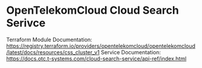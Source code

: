 # OpenTelekomCloud Cloud Search Serivce

Terraform Module Documentation: https://registry.terraform.io/providers/opentelekomcloud/opentelekomcloud/latest/docs/resources/css_cluster_v1
Service Documentation: https://docs.otc.t-systems.com/cloud-search-service/api-ref/index.html
